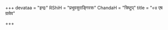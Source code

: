 +++
devataa = "इन्द्रः"
RShiH = "प्रभूवसुराङ्गिरसः"
ChandaH = "त्रिष्टुप्"
title = "०४ एष ग्रावेव"

+++
